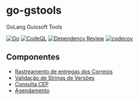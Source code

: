 # go-gstools

GoLang Guiosoft Tools

[![Go](https://github.com/guionardo/go-gstools/actions/workflows/go.yml/badge.svg)](https://github.com/guionardo/go-gstools/actions/workflows/go.yml)
[![CodeQL](https://github.com/guionardo/go-gstools/actions/workflows/codeql.yml/badge.svg)](https://github.com/guionardo/go-gstools/actions/workflows/codeql.yml)
[![Dependency Review](https://github.com/guionardo/go-gstools/actions/workflows/dependency-review.yml/badge.svg)](https://github.com/guionardo/go-gstools/actions/workflows/dependency-review.yml)
[![codecov](https://codecov.io/gh/guionardo/go-gstools/branch/main/graph/badge.svg?token=KFDEgGbOOw)](https://codecov.io/gh/guionardo/go-gstools)

## Componentes

* [Rastreamento de entregas dos Correios](docs/CORREIOS.md)
* [Validação de Strings de Versões](docs/VERSION.md)
* [Consulta CEP](docs/CEP.md)
* [Agendamento](docs/SCHEDULER.md)
